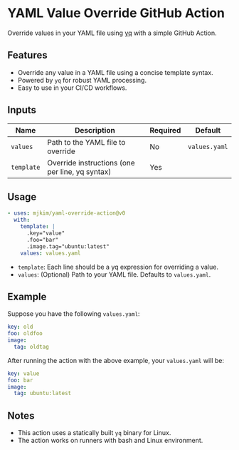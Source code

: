 # YAML Value Override GitHub Action

Override values in your YAML file using [yq](https://github.com/mikefarah/yq) with a simple GitHub Action.

## Features

- Override any value in a YAML file using a concise template syntax.
- Powered by `yq` for robust YAML processing.
- Easy to use in your CI/CD workflows.

## Inputs

| Name      | Description                | Required | Default        |
|-----------|----------------------------|----------|----------------|
| `values`  | Path to the YAML file to override | No       | `values.yaml`  |
| `template`| Override instructions (one per line, yq syntax) | Yes      |                |

## Usage

```yaml
- uses: mjkim/yaml-override-action@v0
  with:
    template: |
      .key="value"
      .foo="bar"
      .image.tag="ubuntu:latest"
    values: values.yaml
```

- `template`: Each line should be a yq expression for overriding a value.
- `values`: (Optional) Path to your YAML file. Defaults to `values.yaml`.

## Example

Suppose you have the following `values.yaml`:

```yaml
key: old
foo: oldfoo
image:
  tag: oldtag
```

After running the action with the above example, your `values.yaml` will be:

```yaml
key: value
foo: bar
image:
  tag: ubuntu:latest
```

## Notes

- This action uses a statically built `yq` binary for Linux.
- The action works on runners with bash and Linux environment.
